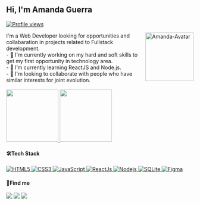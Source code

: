 <h2>Hi, I'm Amanda Guerra</h2>
<p align="left"> <a href="https://github.com/amaendoas"><img src="https://komarev.com/ghpvc/?username=amaendoas&color=ff69b4" alt="Profile views" /></a></p>

<a href="https://github.com/amaendoas"><img align='right' alt="Amanda-Avatar" height="130em" src="https://media.giphy.com/media/kBZ212yGzFaxgkSIKW/giphy.gif"/></a>
<div align='start'>
 I'm a Web Developer looking for opportunities and collabaration in projects related to Fullstack development.<br>
- 🔭 I'm currently working on my hard and soft skills to get my first opportunity in technology area.<br>
- 🌱 I’m currently learning ReactJS and Node.js.<br>
- 🤝 I'm looking to collaborate with people who have similar interests for joint evolution.
 </div>
<div align="start">
 <br>
  <a href="https://github.com/amaendoas">
  <img height="140em" src="https://github-readme-stats.vercel.app/api?username=amaendoas&show_icons=true&theme=buefy&include_all_commits=true&count_private=true"/>
  <img height="140em" src="https://github-readme-stats.vercel.app/api/top-langs/?username=amaendoas&layout=compact&langs_count=7&theme=buefy"/></a>
  <h4>🛠Tech Stack</h4>
  <a href="https://github.com/amaendoas">
  <img src="https://img.shields.io/badge/html5-%23E34F26.svg?style=for-the-badge&logo=html5&logoColor=white" alt="HTML5">
  <img src="https://img.shields.io/badge/css3-%231572B6.svg?style=for-the-badge&logo=css3&logoColor=white" alt="CSS3">
  <img src="https://img.shields.io/badge/JavaScript-323330?style=for-the-badge&logo=javascript&logoColor=F7DF1E" alt="JavaScript">
  <img src="https://img.shields.io/badge/react-%2320232a.svg?style=for-the-badge&logo=react&logoColor=%2361DAFB" alt="ReactJs">
  <img src="https://img.shields.io/badge/node.js-6DA55F?style=for-the-badge&logo=node.js&logoColor=white" alt="Nodejs">
  <img src="https://img.shields.io/badge/sqlite-%2307405e.svg?style=for-the-badge&logo=sqlite&logoColor=white" alt="SQLite">
  <img src="https://img.shields.io/badge/figma-%23F24E1E.svg?style=for-the-badge&logo=figma&logoColor=white" alt="Figma">
  
  </a>
 <h4>📌Find me</h4>
<a href="https://instagram.com/amaendoas" target="_blank"><img src="https://img.shields.io/badge/Instagram-%23E4405F.svg?style=for-the-badge&logo=Instagram&logoColor=white" target="_blank"></a>
  <a href = "mailto:amandguerra7@gmail.com"><img src="https://img.shields.io/badge/Gmail-D14836?style=for-the-badge&logo=gmail&logoColor=white" target="_blank"></a>
  <a href="https://www.linkedin.com/in/guerramanda/" target="_blank"><img src="https://img.shields.io/badge/linkedin-%230077B5.svg?style=for-the-badge&logo=linkedin&logoColor=white" target="_blank"></a>
</div>
